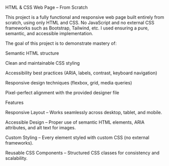 HTML & CSS Web Page – From Scratch

This project is a fully functional and responsive web page built entirely from scratch, using only HTML and CSS.
No JavaScript and no external CSS frameworks such as Bootstrap, Tailwind, etc. I used ensuring a pure, semantic, and accessible implementation.

The goal of this project is to demonstrate mastery of:

Semantic HTML structure

Clean and maintainable CSS styling

Accessibility best practices (ARIA, labels, contrast, keyboard navigation)

Responsive design techniques (flexbox, grid, media queries)

Pixel-perfect alignment with the provided designer file

Features

Responsive Layout – Works seamlessly across desktop, tablet, and mobile.

Accessible Design – Proper use of semantic HTML elements, ARIA attributes, and alt text for images.

Custom Styling – Every element styled with custom CSS (no external frameworks).

Reusable CSS Components – Structured CSS classes for consistency and scalability.